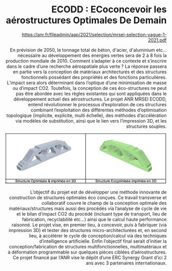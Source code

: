 <style>body {text-align: right}</style>


# ECODD : ECoconcevoir les aérostructures Optimales De Demain
https://anr.fr/fileadmin/aap/2021/selection/mrsei-selection-vague-1-2021.pdf



En prévision de 2050, le tonnage total de béton, d'acier, d'aluminium etc… nécessaire au développement des énergies vertes sera de 2 à 8 fois la production mondiale de 2010. Comment s’adapter à ce contexte et s’inscrire dans le cadre d’une recherche aérospatiale plus verte ? La réponse passera en partie vers la conception de matériaux architecturés et des structures fonctionnels possédant des propriétés et des fonctions particulières. L’impact sera alors déterminant dans l’optique d’une minimisation de masse ou d’impact CO2. Toutefois, la conception de ces éco-structures ne peut pas être abordée avec les règles existantes qui sont appliquées dans le développement actuel des aérostructures. Le projet ANR MRSEI ECODD, entend révolutionner le processus d’exploration de ces structures combinant l’exploitation des différentes méthodes d’optimisation topologique (implicite, explicite, multi échelle), des méthodes d’accélération via modèles de substitution, ainsi que le lien vers l’impression 3D, et les structures souples. 

![Aerostructures Durables](ECODD.png)

L’objectif du projet est de développer une méthode innovante de construction de structures optimales éco conçues.  Ce travail transverse et collaboratif couvre le champ de la conception optimale des matériaux/structures mais aussi des procédés via l’analyse de cycle de vie et le bilan d’impact CO2 du procédé (incluant type de transport, lieu de fabrication, recyclabilité etc…) ainsi que le calcul haute performance raisonné. Le projet vise, en premier lieu, à concevoir, puis à fabriquer (via impression 3D) et tester des structures micro-architecturées et, en second lieu, à accélérer le cycle de conception/calcul via des techniques d’intelligence artificielle. Enfin l’objectif final serait d’initier la conception/fabrication de structures multifonctionnelles, multimatériaux et à déformation programmable sur quelques pièces ciblées d’aérostructures. Ce projet financé par l’ANR vise le dépôt d’une ERC Synergy Grant d’ici 2 ans avec 3 partenaires internationaux.
